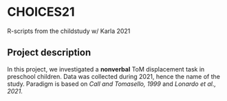 # CHOICES21
R-scripts from the childstudy w/ Karla 2021 
## Project description
In this project, we investigated a **nonverbal** ToM displacement task in preschool children. Data was collected during 2021, hence the name of the study. Paradigm is based on *Call and Tomasello, 1999* and *Lonardo et al., 2021*. 
